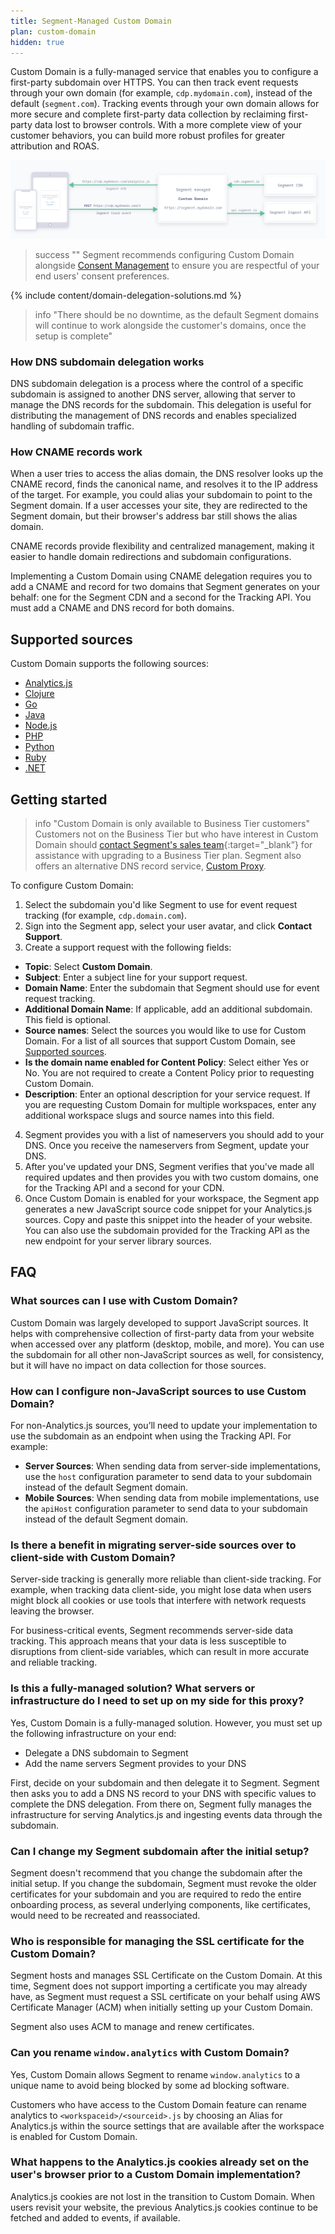 ```yaml
---
title: Segment-Managed Custom Domain
plan: custom-domain
hidden: true
---
```


Custom Domain is a fully-managed service that enables you to configure a first-party subdomain over HTTPS.  You can then track event requests through your own domain (for example, `cdp.mydomain.com`), instead of the default (`segment.com`). Tracking events through your own domain allows for more secure and complete first-party data collection by reclaiming first-party data lost to browser controls. With a more complete view of your customer behaviors, you can build more robust profiles for greater attribution and ROAS.  


![A graphic that shows how Internet traffic moves back and forth from your domain, to your custom domain, then to Segment's CDN and Ingest APIs.](images/custom-domain.png)

> success ""
> Segment recommends configuring Custom Domain alongside [Consent Management](/docs/privacy/consent-management/) to ensure you are respectful of your end users' consent preferences.

{% include content/domain-delegation-solutions.md %}

>info "There should be no downtime, as the default Segment domains will continue to work alongside the customer's domains, once the setup is complete"

### How DNS subdomain delegation works
DNS subdomain delegation is a process where the control of a specific subdomain is assigned to another DNS server, allowing that server to manage the DNS records for the subdomain. This delegation is useful for distributing the management of DNS records and enables specialized handling of subdomain traffic.

### How CNAME records work
When a user tries to access the alias domain, the DNS resolver looks up the CNAME record, finds the canonical name, and resolves it to the IP address of the target. For example, you could alias your subdomain to point to the Segment domain. If a user accesses your site, they are redirected to the Segment domain, but their browser's address bar still shows the alias domain.

CNAME records provide flexibility and centralized management, making it easier to handle domain redirections and subdomain configurations. 

Implementing a Custom Domain using CNAME delegation requires you to add a CNAME and record for two domains that Segment generates on your behalf: one for the Segment CDN and a second for the Tracking API. You must add a CNAME and DNS record for both domains. 

## Supported sources

Custom Domain supports the following sources: 
- [Analytics.js](/docs/connections/sources/catalog/libraries/website/javascript/)
- [Clojure](/docs/connections/sources/catalog/libraries/server/clojure/)
- [Go](/docs/connections/sources/catalog/libraries/server/go/)
- [Java](/docs/connections/sources/catalog/libraries/server/java/)
- [Node.js](/docs/connections/sources/catalog/libraries/server/node/)
- [PHP](/docs/connections/sources/catalog/libraries/server/php/)
- [Python](/docs/connections/sources/catalog/libraries/server/python/)
- [Ruby](/docs/connections/sources/catalog/libraries/server/ruby/)
- [.NET](/docs/connections/sources/catalog/libraries/server/net/)

## Getting started

> info "Custom Domain is only available to Business Tier customers"
> Customers not on the Business Tier but who have interest in Custom Domain should [contact Segment's sales team](https://segment.com/demo/){:target="_blank”} for assistance with upgrading to a Business Tier plan. Segment also offers an alternative DNS record service, [Custom Proxy](/docs/connections/sources/catalog/libraries/website/javascript/custom-proxy/).

To configure Custom Domain:
1. Select the subdomain you'd like Segment to use for event request tracking (for example, `cdp.domain.com`).
2. Sign into the Segment app, select your user avatar, and click **Contact Support**. 
3. Create a support request with the following fields: 
  - **Topic**: Select **Custom Domain**.
  - **Subject**: Enter a subject line for your support request.
  - **Domain Name**: Enter the subdomain that Segment should use for event request tracking.
  - **Additional Domain Name**: If applicable, add an additional subdomain. This field is optional.
  - **Source names**: Select the sources you would like to use for Custom Domain. For a list of all sources that support Custom Domain, see [Supported sources](#supported-sources).
  - **Is the domain name enabled for Content Policy**: Select either Yes or No. You are not required to create a Content Policy prior to requesting Custom Domain. 
  - **Description**: Enter an optional description for your service request. If you are requesting Custom Domain for multiple workspaces, enter any additional workspace slugs and source names into this field. 
4. Segment provides you with a list of nameservers you should add to your DNS. Once you receive the nameservers from Segment, update your DNS. 
5. After you've updated your DNS, Segment verifies that you've made all required updates and then provides you with two custom domains, one for the Tracking API and a second for your CDN.
6. Once Custom Domain is enabled for your workspace, the Segment app generates a new JavaScript source code snippet for your Analytics.js sources. Copy and paste this snippet into the header of your website. You can also use the subdomain provided for the Tracking API as the new endpoint for your server library sources. 

## FAQ

### What sources can I use with Custom Domain?
Custom Domain was largely developed to support JavaScript sources. It helps with comprehensive collection of first-party data from your website when accessed over any platform (desktop, mobile, and more). You can use the subdomain for all other non-JavaScript sources as well, for consistency, but it will have no impact on data collection for those sources.  

### How can I configure non-JavaScript sources to use Custom Domain?

For non-Analytics.js sources, you’ll need to update your implementation to use the subdomain as an endpoint when using the Tracking API. For example:

- **Server Sources**: When sending data from server-side implementations, use the `host` configuration parameter to send data to your subdomain instead of the default Segment domain.
- **Mobile Sources**: When sending data from mobile implementations, use the `apiHost` configuration parameter to send data to your subdomain instead of the default Segment domain.

### Is there a benefit in migrating server-side sources over to client-side with Custom Domain?
Server-side tracking is generally more reliable than client-side tracking. For example, when tracking data client-side, you might lose data when users might block all cookies or use tools that interfere with network requests leaving the browser.

For business-critical events, Segment recommends server-side data tracking. This approach means that your data is less susceptible to disruptions from client-side variables, which can result in more accurate and reliable tracking.


### Is this a fully-managed solution? What servers or infrastructure do I need to set up on my side for this proxy? 
Yes, Custom Domain is a fully-managed solution. However, you must set up the following infrastructure on your end: 
- Delegate a DNS subdomain to Segment 
- Add the name servers Segment provides to your DNS

First, decide on your subdomain and then delegate it to Segment. Segment then asks you to add a DNS NS record to your DNS with specific values to complete the DNS delegation. From there on, Segment fully manages the infrastructure for serving Analytics.js and ingesting events data through the subdomain.

### Can I change my Segment subdomain after the initial setup?
Segment doesn't recommend that you change the subdomain after the initial setup. If you change the subdomain, Segment must revoke the older certificates for your subdomain and you are required to redo the entire onboarding process, as several underlying components, like certificates, would need to be recreated and reassociated. 

### Who is responsible for managing the SSL certificate for the Custom Domain?
Segment hosts and manages SSL Certificate on the Custom Domain. At this time, Segment does not support importing a certificate you may already have, as Segment must request a SSL certificate on your behalf using AWS Certificate Manager (ACM) when initially setting up your Custom Domain. 

Segment also uses ACM to manage and renew certificates.

### Can you rename `window.analytics` with Custom Domain?
Yes, Custom Domain allows Segment to rename `window.analytics` to a unique name to avoid being blocked by some ad blocking software. 

Customers who have access to the Custom Domain feature can rename analytics to `<workspaceid>/<sourceid>.js` by choosing an Alias for Analytics.js within the source settings that are available after the workspace is enabled for Custom Domain. 

### What happens to the Analytics.js cookies already set on the user's browser prior to a Custom Domain implementation?
Analytics.js cookies are not lost in the transition to Custom Domain. When users revisit your website, the previous Analytics.js cookies continue to be fetched and added to events, if available.

